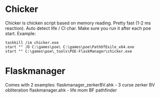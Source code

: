 # Chicker

Chicker is chicken script based on memory reading. Pretty fast (1-2 ms reaction). Auto detect life / CI char. Make sure you run it after each poe start. Example:
```
taskkill /im chicker.exe
start "" /D C:\games\poe\ C:\games\poe\PathOfExile_x64.exe
start "" C:\games\poe\_tools\POE-FlaskManager\chicker.exe
```

# Flaskmanager
Comes with 2 examples:
flaskmanager_zerkerBV.ahk - 3 curse zerker BV obliteration
flaskmanager.ahk - life mom BF pathfinder